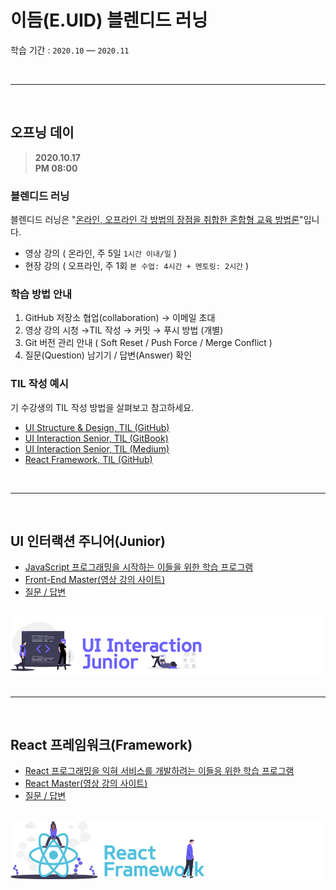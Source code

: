 # 이듬(E.UID) 블렌디드 러닝

학습 기간 : `2020.10` — `2020.11`

<br />

---

<br />

## 오프닝 데이

> **2020.10.17<br />PM 08:00**

### 블렌디드 러닝

블렌디드 러닝은 "<u>온라인, 오프라인 각 방법의 장점을 취합한 혼합형 교육 방법론</u>"입니다.

- 영상 강의 ( 온라인, 주 5일 `1시간 이내/일` )
- 현장 강의 ( 오프라인, 주 1회 `본 수업: 4시간 + 멘토링: 2시간` )

### 학습 방법 안내

1. GitHub 저장소 협업(collaboration) → 이메일 초대
1. 영상 강의 시청 →TIL 작성 → 커밋 → 푸시 방법 (개별)
1. Git 버전 관리 안내 ( Soft Reset / Push Force / Merge Conflict )
1. 질문(Question) 남기기 / 답변(Answer) 확인

### TIL 작성 예시

기 수강생의 TIL 작성 방법을 살펴보고 참고하세요.

- [UI Structure & Design, TIL (GitHub)](https://github.com/dreamfulbud/TIL)
- [UI Interaction Senior, TIL (GitBook)](https://jmk.gitbook.io/workspace/)
- [UI Interaction Senior, TIL (Medium)](https://medium.com/@shane_78140)
- [React Framework, TIL (GitHub)](https://github.com/LimEunSeop/TIL-React-Framework)

<br />

---

<br />

## UI 인터랙션 주니어(Junior)

- [JavaScript 프로그래밍을 시작하는 이들을 위한 학습 프로그램](./UI_Interaction_Junior/README.md)
- [Front-End Master(영상 강의 사이트)](https://이듬.run/front-end-master)
- [질문 / 답변](./UI_Interaction_Junior/QnA/README.md)

<br />

<img src="./assets/cover--js-junior.jpg" alt />
<br />

<br />

---

<br />

## React 프레임워크(Framework)

- [React 프로그래밍을 익혀 서비스를 개발하려는 이들응 위한 학습 프로그램](./React_Framework/README.md)
- [React Master(영상 강의 사이트)](https://이듬.run/react-master)
- [질문 / 답변](./React_Framework/QnA/README.md)

<br />

<img src="./assets/cover--react-framework.jpg" alt />
